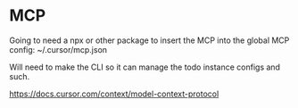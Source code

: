 # MCP

Going to need a npx or other package to insert the MCP into the global MCP config: \~/.cursor/mcp.json

Will need to make the CLI so it can manage the todo instance configs and such.

https://docs.cursor.com/context/model-context-protocol
